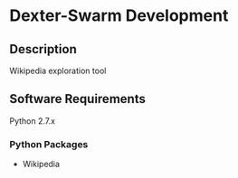 Dexter-Swarm Development
=====

## Description
Wikipedia exploration tool

## Software Requirements
Python 2.7.x

### Python Packages
  * Wikipedia
